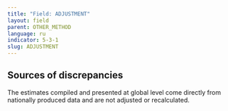 ```yaml
---
title: "Field: ADJUSTMENT"
layout: field
parent: OTHER_METHOD
language: ru
indicator: 5-3-1
slug: ADJUSTMENT
---
```

## Sources of discrepancies

The estimates compiled and presented at global level come directly from nationally produced data and are not adjusted or recalculated.